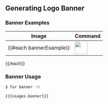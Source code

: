 Generating Logo Banner
------------------

### Banner Examples

| Image | Command |
| ----- | ------- |
{{#each bannerExample}}| <img src="./docs/examples/images/example-{{lowercase text}}-banner.svg" height="40" style="height:40px;" /> | ` $ fur banner {{#each this}}--{{spinalcase @key}}="{{this}}" {{/each}} ` |
{{/each}}


### Banner Usage

```bash
$ fur banner -h

{{{usages.banner}}}
```


